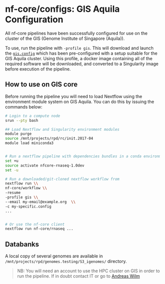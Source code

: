 # nf-core/configs: GIS Aquila Configuration

All nf-core pipelines have been successfully configured for use on the cluster of the GIS (Genome Institute of Singapore (Aquila)).

To use, run the pipeline with `-profile gis`. This will download and launch the [`gis.config`](../conf/gis.config) which has been pre-configured with a setup suitable for the GIS Aquila cluster. Using this profile, a docker image containing all of the required software will be downloaded, and converted to a Singularity image before execution of the pipeline.

## How to use on GIS core

Before running the pipeline you will need to load Nextflow using the environment module system on GIS Aquila. You can do this by issuing the commands below:

```bash
# Login to a compute node
srun --pty bash

## Load Nextflow and Singularity environment modules
module purge
source /mnt/projects/rpd/rc/init.2017-04
module load miniconda3


# Run a nextflow pipeline with dependencies bundles in a conda environment
set +u
source activate nfcore-rnaseq-1.0dev
set -u

# Run a downloaded/git-cloned nextflow workflow from
nextflow run \\
nf-core/workflow \\
-resume
-profile gis \\
--email my-email@example.org  \\
-c my-specific.config
...


# Or use the nf-core client
nextflow run nf-core/rnaseq ...

```

## Databanks

A local copy of several genomes are available in `/mnt/projects/rpd/genomes.testing/S3_igenomes/` directory. 

>NB: You will need an account to use the HPC cluster on GIS in order to run the pipeline. If in doubt contact IT or go to [Andreas Wilm](https://github.com/andreas-wilm)
